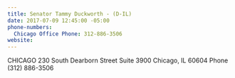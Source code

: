 ```yaml
---
title: Senator Tammy Duckworth - (D-IL)
date: 2017-07-09 12:45:00 -05:00
phone-numbers:
  Chicago Office Phone: 312-886-3506
website: 
---
```


CHICAGO
230 South Dearborn Street
Suite 3900
Chicago, IL  60604
Phone (312) 886-3506
